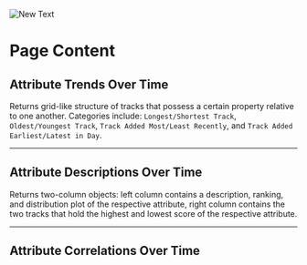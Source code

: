 ![New Text](https://media.giphy.com/media/CUlWUnbe9LMiOLcPDb/giphy.gif)

# Page Content

## Attribute Trends Over Time

Returns grid-like structure of tracks that possess a certain property relative to one another. Categories include: `Longest/Shortest Track`, `Oldest/Youngest Track`, `Track Added Most/Least Recently`, and `Track Added Earliest/Latest in Day`.

---

## Attribute Descriptions Over Time

Returns two-column objects: left column contains a description, ranking, and distribution plot of the respective attribute, right column contains the two tracks that hold the highest and lowest score of the respective attribute.

---

## Attribute Correlations Over Time

